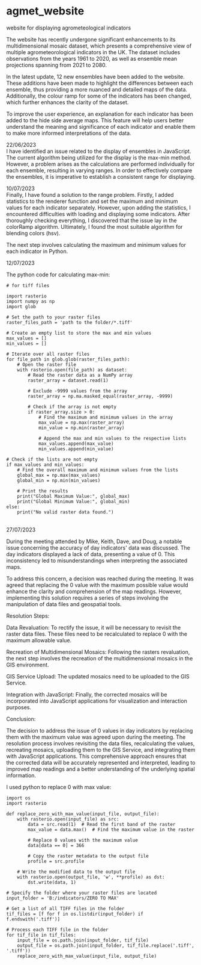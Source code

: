 # agmet_website
 website for displaying agrometeological indicators 

The website has recently undergone significant enhancements to its multidimensional mosaic dataset, which presents a comprehensive view of multiple agrometeorological indicators in the UK. The dataset includes observations from the years 1961 to 2020, as well as ensemble mean projections spanning from 2021 to 2080.

In the latest update, 12 new ensembles have been added to the website. These additions have been made to highlight the differences between each ensemble, thus providing a more nuanced and detailed maps of the data. 
Additionally, the colour ramp for some of the indicators has been changed, which further enhances the clarity of the dataset.

To improve the user experience, an explanation for each indicator has been added to the hide side average maps. This feature will help users better understand the meaning and significance of each indicator and enable them to make more informed interpretations of the data.

22/06/2023 <br/>
I have identified an issue related to the display of ensembles in JavaScript. The current algorithm being utilized for the display is the max-min method. However, a problem arises as the calculations are performed individually for each ensemble, resulting in varying ranges. In order to effectively compare the ensembles, it is imperative to establish a consistent range for displaying.
<br/>

10/07/2023 <br>
Finally, I have found a solution to the range problem. Firstly, I added statistics to the renderer function and set the maximum and minimum values for each indicator separately. However, upon adding the statistics, I encountered difficulties with loading and displaying some indicators. After thoroughly checking everything, I discovered that the issue lay in the colorRamp algorithm. Ultimately, I found the most suitable algorithm for blending colors (hsv).

The next step involves calculating the maximum and minimum values for each indicator in Python.

12/07/2023 <br>

The python code for calculating max-min:
```
# for tiff files

import rasterio
import numpy as np
import glob

# Set the path to your raster files
raster_files_path = 'path to the folder/*.tiff'

# Create an empty list to store the max and min values
max_values = []
min_values = []

# Iterate over all raster files
for file_path in glob.glob(raster_files_path):
    # Open the raster file
    with rasterio.open(file_path) as dataset:
        # Read the raster data as a NumPy array
        raster_array = dataset.read(1)
        
        # Exclude -9999 values from the array
        raster_array = np.ma.masked_equal(raster_array, -9999)
        
        # Check if the array is not empty
        if raster_array.size > 0:
            # Find the maximum and minimum values in the array
            max_value = np.max(raster_array)
            min_value = np.min(raster_array)
            
            # Append the max and min values to the respective lists
            max_values.append(max_value)
            min_values.append(min_value)

# Check if the lists are not empty
if max_values and min_values:
    # Find the overall maximum and minimum values from the lists
    global_max = np.max(max_values)
    global_min = np.min(min_values)

    # Print the results
    print("Global Maximum Value:", global_max)
    print("Global Minimum Value:", global_min)
else:
    print("No valid raster data found.")
```
<br>
27/07/2023 <br>

During the meeting attended by Mike, Keith, Dave, and Doug, a notable issue concerning the accuracy of day indicators' data was discussed. The day indicators displayed a lack of data, presenting a value of 0. This inconsistency led to misunderstandings when interpreting the associated maps.

To address this concern, a decision was reached during the meeting. It was agreed that replacing the 0 value with the maximum possible value would enhance the clarity and comprehension of the map readings. However, implementing this solution requires a series of steps involving the manipulation of data files and geospatial tools.

Resolution Steps:

Data Revaluation: To rectify the issue, it will be necessary to revisit the raster data files. These files need to be recalculated to replace 0 with the maximum allowable value.

Recreation of Multidimensional Mosaics: Following the rasters revaluation, the next step involves the recreation of the multidimensional mosaics in the GIS environment. 

GIS Service Upload: The updated mosaics need to be uploaded to the GIS Service. 

Integration with JavaScript: Finally, the corrected mosaics will be incorporated into JavaScript applications for visualization and interaction purposes. 

Conclusion:

The decision to address the issue of 0 values in day indicators by replacing them with the maximum value was agreed upon during the meeting. The resolution process involves revisiting the data files, recalculating the values, recreating mosaics, uploading them to the GIS Service, and integrating them with JavaScript applications. This comprehensive approach ensures that the corrected data will be accurately represented and interpreted, leading to improved map readings and a better understanding of the underlying spatial information.

I used python to replace 0 with max value:

```
import os
import rasterio

def replace_zero_with_max_value(input_file, output_file):
    with rasterio.open(input_file) as src:
        data = src.read(1)  # Read the first band of the raster
        max_value = data.max()  # Find the maximum value in the raster

        # Replace 0 values with the maximum value
        data[data == 0] = 366

        # Copy the raster metadata to the output file
        profile = src.profile

    # Write the modified data to the output file
    with rasterio.open(output_file, 'w', **profile) as dst:
        dst.write(data, 1)

# Specify the folder where your raster files are located
input_folder = 'B:/indicators/ZERO TO MAX' 

# Get a list of all TIFF files in the folder
tif_files = [f for f in os.listdir(input_folder) if f.endswith('.tiff')]

# Process each TIFF file in the folder
for tif_file in tif_files:
    input_file = os.path.join(input_folder, tif_file)
    output_file = os.path.join(input_folder, tif_file.replace('.tiff', '.tiff'))
    replace_zero_with_max_value(input_file, output_file)
```

